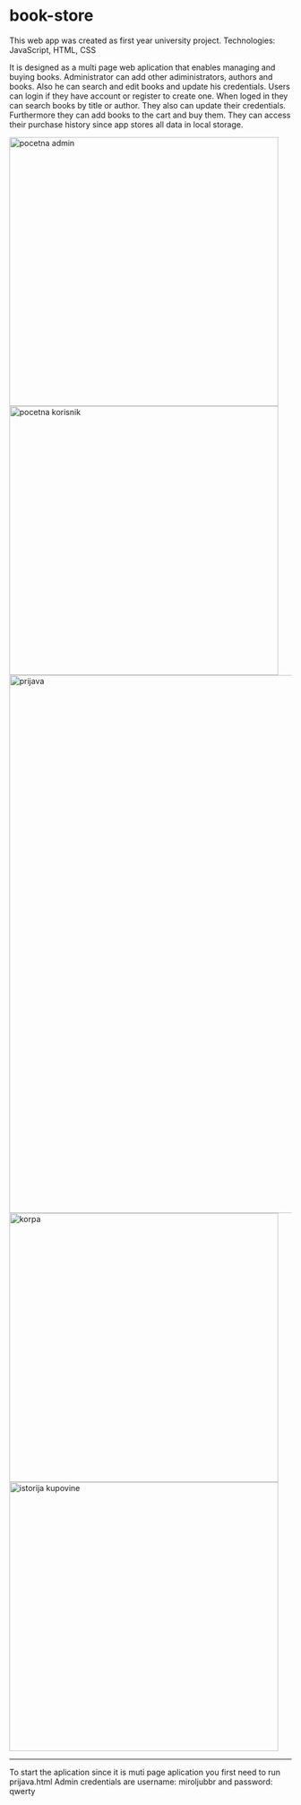 # book-store

This web app was created as first year university project.
Technologies: JavaScript, HTML, CSS

It is designed as a multi page web aplication that enables managing and buying books.
Administrator can add other adiministrators, authors and books. Also he can search and edit books and update his credentials.
Users can login if they have account or register to create one.
When loged in they can search books by title or author. They also can update their credentials. Furthermore they can add books to the cart and buy them. They can access their purchase history since app stores all data in local storage.

<img width="480" alt="pocetna admin" src="https://github.com/miroljubbrkic/book-store/assets/56221093/96c9bf10-1535-4622-b0d4-a34bbfb222b0">
<img width="480" alt="pocetna korisnik" src="https://github.com/miroljubbrkic/book-store/assets/56221093/7ef2a2e1-e6e9-4f5e-b2e6-918e31ca95a4">
<img width="960" alt="prijava" src="https://github.com/miroljubbrkic/book-store/assets/56221093/0bcdd84b-15a5-454a-a4c3-8385d5fc6668">
<img width="480" alt="korpa" src="https://github.com/miroljubbrkic/book-store/assets/56221093/7fd516aa-ae97-4ce0-af68-f9ef8c64aebb">
<img width="480" alt="istorija kupovine" src="https://github.com/miroljubbrkic/book-store/assets/56221093/570c6b0c-6e12-44e6-b7f2-8111a59bfc56">




---


To start the aplication since it is muti page aplication you first need to run prijava.html
Admin credentials are username: miroljubbr and password: qwerty

